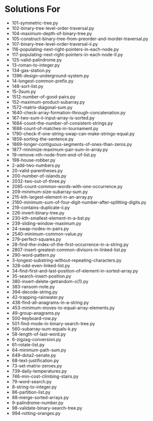 # Solutions For

- 101-symmetric-tree.py
- 102-binary-tree-level-order-traversal.py
- 104-maximum-depth-of-binary-tree.py
- 105-construct-binary-tree-from-preorder-and-inorder-traversal.py
- 107-binary-tree-level-order-traversal-ii.py
- 116-populating-next-right-pointers-in-each-node.py
- 117-populating-next-right-pointers-in-each-node-II.py
- 125-valid-palindrome.py
- 13-roman-to-integer.py
- 134-gas-station.py
- 1396-design-underground-system.py
- 14-longest-common-prefix.py
- 148-sort-list.py
- 15-3sum.py
- 1512-number-of-good-pairs.py
- 152-maximum-product-subarray.py
- 1572-matrix-diagonal-sum.py
- 1640-check-array-formation-through-concatenation.py
- 167-two-sum-ii-input-array-is-sorted.py
- 1684-count-the-number-of-consistent-strings.py
- 1688-count-of-matches-in-tournament.py
- 1790-check-if-one-string-swap-can-make-strings-equal.py
- 1859-sorting-the-sentence.py
- 1869-longer-contiguous-segments-of-ones-than-zeros.py
- 1877-minimize-maximum-pair-sum-in-array.py
- 19-remove-nth-node-from-end-of-list.py
- 198-house-robber.py
- 2-add-two-numbers.py
- 20-valid-parentheses.py
- 200-number-of-islands.py
- 2032-two-out-of-three.py
- 2085-count-common-words-with-one-occurrence.py
- 209-minimum-size-subarray-sum.py
- 215-kth-largest-element-in-an-array.py
- 2160-minimum-sum-of-four-digit-number-after-splitting-digits.py
- 219-contains-duplicate-ii.py
- 226-invert-binary-tree.py
- 230-kth-smallest-element-in-a-bst.py
- 239-sliding-window-maximum.py
- 24-swap-nodes-in-pairs.py
- 2540-minimum-common-value.py
- 279-perfect-squares.py
- 28-find-the-index-of-the-first-occurrence-in-a-string.py
- 2807-insert-greatest-common-divisors-in-linked-list.py
- 290-word-pattern.py
- 3-longest-substring-without-repeating-characters.py
- 328-odd-even-linked-list.py
- 34-find-first-and-last-position-of-element-in-sorted-array.py
- 35-search-insert-position.py
- 380-insert-delete-getrandom-o(1).py
- 383-ransom-note.py
- 394-decode-string.py
- 42-trapping-rainwater.py
- 438-find-all-anagrams-in-a-string.py
- 453-minimum-moves-to-equal-array-elements.py
- 49-group-anagrams.py
- 500-keyboard-row.py
- 501-find-mode-in-binary-search-tree.py
- 560-subarray-sum-equals-k.py
- 58-length-of-last-word.py
- 6-zigzag-conversion.py
- 61-rotate-list.py
- 64-minimum-path-sum.py
- 649-dota2-senate.py
- 68-text-justification.py
- 73-set-matrix-zeroes.py
- 739-daily-temperatures.py
- 746-min-cost-climbing-stairs.py
- 79-word-search.py
- 8-string-to-integer.py
- 86-partition-list.py
- 88-merge-sorted-arrays.py
- 9-palindrome-number.py
- 98-validate-binary-search-tree.py
- 994-rotting-oranges.py

